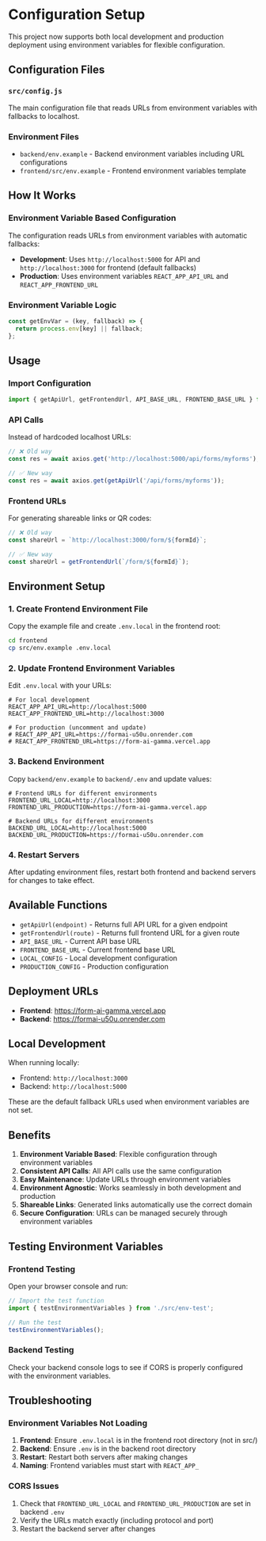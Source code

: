 <!-- File: formAI/frontend/README_CONFIG.md -->
# Configuration Setup

This project now supports both local development and production deployment using environment variables for flexible configuration.

## Configuration Files

### `src/config.js`
The main configuration file that reads URLs from environment variables with fallbacks to localhost.

### Environment Files
- `backend/env.example` - Backend environment variables including URL configurations
- `frontend/src/env.example` - Frontend environment variables template

## How It Works

### Environment Variable Based Configuration
The configuration reads URLs from environment variables with automatic fallbacks:

- **Development**: Uses `http://localhost:5000` for API and `http://localhost:3000` for frontend (default fallbacks)
- **Production**: Uses environment variables `REACT_APP_API_URL` and `REACT_APP_FRONTEND_URL`

### Environment Variable Logic
```javascript
const getEnvVar = (key, fallback) => {
  return process.env[key] || fallback;
};
```

## Usage

### Import Configuration
```javascript
import { getApiUrl, getFrontendUrl, API_BASE_URL, FRONTEND_BASE_URL } from '../config';
```

### API Calls
Instead of hardcoded localhost URLs:
```javascript
// ❌ Old way
const res = await axios.get('http://localhost:5000/api/forms/myforms');

// ✅ New way
const res = await axios.get(getApiUrl('/api/forms/myforms'));
```

### Frontend URLs
For generating shareable links or QR codes:
```javascript
// ❌ Old way
const shareUrl = `http://localhost:3000/form/${formId}`;

// ✅ New way
const shareUrl = getFrontendUrl(`/form/${formId}`);
```

## Environment Setup

### 1. Create Frontend Environment File
Copy the example file and create `.env.local` in the frontend root:
```bash
cd frontend
cp src/env.example .env.local
```

### 2. Update Frontend Environment Variables
Edit `.env.local` with your URLs:
```env
# For local development
REACT_APP_API_URL=http://localhost:5000
REACT_APP_FRONTEND_URL=http://localhost:3000

# For production (uncomment and update)
# REACT_APP_API_URL=https://formai-u50u.onrender.com
# REACT_APP_FRONTEND_URL=https://form-ai-gamma.vercel.app
```

### 3. Backend Environment
Copy `backend/env.example` to `backend/.env` and update values:
```env
# Frontend URLs for different environments
FRONTEND_URL_LOCAL=http://localhost:3000
FRONTEND_URL_PRODUCTION=https://form-ai-gamma.vercel.app

# Backend URLs for different environments  
BACKEND_URL_LOCAL=http://localhost:5000
BACKEND_URL_PRODUCTION=https://formai-u50u.onrender.com
```

### 4. Restart Servers
After updating environment files, restart both frontend and backend servers for changes to take effect.

## Available Functions

- `getApiUrl(endpoint)` - Returns full API URL for a given endpoint
- `getFrontendUrl(route)` - Returns full frontend URL for a given route
- `API_BASE_URL` - Current API base URL
- `FRONTEND_BASE_URL` - Current frontend base URL
- `LOCAL_CONFIG` - Local development configuration
- `PRODUCTION_CONFIG` - Production configuration

## Deployment URLs

- **Frontend**: https://form-ai-gamma.vercel.app
- **Backend**: https://formai-u50u.onrender.com

## Local Development

When running locally:
- Frontend: `http://localhost:3000`
- Backend: `http://localhost:5000`

These are the default fallback URLs used when environment variables are not set.

## Benefits

1. **Environment Variable Based**: Flexible configuration through environment variables
2. **Consistent API Calls**: All API calls use the same configuration
3. **Easy Maintenance**: Update URLs through environment variables
4. **Environment Agnostic**: Works seamlessly in both development and production
5. **Shareable Links**: Generated links automatically use the correct domain
6. **Secure Configuration**: URLs can be managed securely through environment variables

## Testing Environment Variables

### Frontend Testing
Open your browser console and run:
```javascript
// Import the test function
import { testEnvironmentVariables } from './src/env-test';

// Run the test
testEnvironmentVariables();
```

### Backend Testing
Check your backend console logs to see if CORS is properly configured with the environment variables.

## Troubleshooting

### Environment Variables Not Loading
1. **Frontend**: Ensure `.env.local` is in the frontend root directory (not in src/)
2. **Backend**: Ensure `.env` is in the backend root directory
3. **Restart**: Restart both servers after making changes
4. **Naming**: Frontend variables must start with `REACT_APP_`

### CORS Issues
1. Check that `FRONTEND_URL_LOCAL` and `FRONTEND_URL_PRODUCTION` are set in backend `.env`
2. Verify the URLs match exactly (including protocol and port)
3. Restart the backend server after changes
